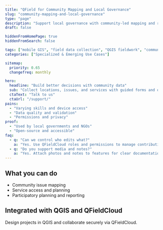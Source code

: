 ```yaml
---
title: "QField for Community Mapping and Local Governance"
slug: "community-mapping-and-local-governance"
type: "page"
description: "Support local governance with community-led mapping and reliable field data collection."
draft: false

hiddenFromHomePage: true
hiddenFromSearch: false

tags: ["mobile GIS", "field data collection", "QGIS fieldwork", "community mapping", "local governance"]
categories: ["Specialized & Emerging Use Cases"]

sitemap:
  priority: 0.65
  changefreq: monthly

hero:
  headline: "Build better decisions with community data"
  sub: "Collect locations, issues, and services with guided forms and offline support."
  ctaText: "Talk to us"
  ctaUrl: "/support/"
pains:
  - "Varying skills and device access"
  - "Data quality and validation"
  - "Permissions and privacy"
proof:
  - "Used by local governments and NGOs"
  - "Open-source and accessible"
faq:
  - q: "Can we control who edits what?"
    a: "Yes. Use QFieldCloud roles and permissions to manage contributions."
  - q: "Do you support media and notes?"
    a: "Yes. Attach photos and notes to features for clear documentation."
---
```


## What you can do
- Community issue mapping  
- Service access and planning  
- Participatory planning and reporting

## Integrated with QGIS and QFieldCloud
Design projects in QGIS and collaborate securely via QFieldCloud.
